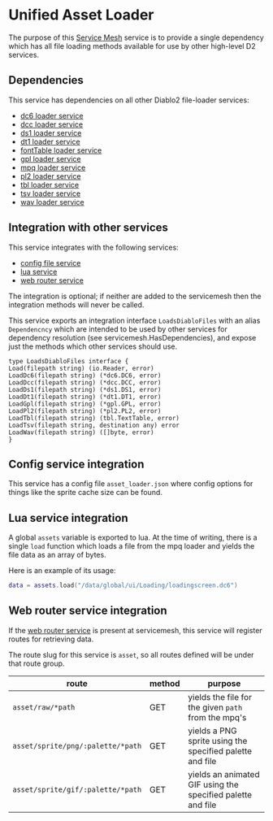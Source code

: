 # Unified Asset Loader

The purpose of this [Service Mesh](https://github.com/gravestench/servicemesh) service is to provide a single dependency
which has all file loading methods available for use by other high-level
D2 services.

## Dependencies

This service has dependencies on all other Diablo2 file-loader services:

* [dc6 loader service](../dc6Loader)
* [dcc loader service](../dccLoader)
* [ds1 loader service](../ds1Loader)
* [dt1 loader service](../dt1Loader)
* [fontTable loader service](../fontTableLoader)
* [gpl loader service](../gplLoader)
* [mpq loader service](../mpqLoader)
* [pl2 loader service](../pl2Loader)
* [tbl loader service](../tblLoader)
* [tsv loader service](../tsvLoader)
* [wav loader service](../wavLoader)

## Integration with other services

This service integrates with the following services:

* [config file service](../configFile)
* [lua service](../lua)
* [web router service](../webRouter)

The integration is optional; if neither are added to the servicemesh then the
integration methods will never be called.

This service exports an integration interface `LoadsDiabloFiles` with an alias
`Dependencncy` which are intended to be used by other services for dependency
resolution (see servicemesh.HasDependencies), and expose just the methods which
other services should use.

```golang
type LoadsDiabloFiles interface {
Load(filepath string) (io.Reader, error)
LoadDc6(filepath string) (*dc6.DC6, error)
LoadDcc(filepath string) (*dcc.DCC, error)
LoadDs1(filepath string) (*ds1.DS1, error)
LoadDt1(filepath string) (*dt1.DT1, error)
LoadGpl(filepath string) (*gpl.GPL, error)
LoadPl2(filepath string) (*pl2.PL2, error)
LoadTbl(filepath string) (tbl.TextTable, error)
LoadTsv(filepath string, destination any) error
LoadWav(filepath string) ([]byte, error)
}
```

## Config service integration

This service has a config file `asset_loader.json` where config options for
things like the sprite cache size can be found.

## Lua service integration

A global `assets` variable is exported to lua. At the time of writing, there is
a single `load` function which loads a file from the mpq loader and yields the
file data as an array of bytes.

Here is an example of its usage:

```lua
data = assets.load("/data/global/ui/Loading/loadingscreen.dc6")
```

## Web router service integration

If the [web router service](../webRouter) is present at servicemesh, this service will
register routes for retrieving data.

The route slug for this service is `asset`, so all routes defined will be under
that route group.

| route                             | method | purpose                                                     |
|-----------------------------------|--------|-------------------------------------------------------------|
| `asset/raw/*path`                 | GET    | yields the file for the given `path` from the mpq's         |
| `asset/sprite/png/:palette/*path` | GET    | yields a PNG sprite using the specified palette and file    |
| `asset/sprite/gif/:palette/*path` | GET    | yields an animated GIF using the specified palette and file |
